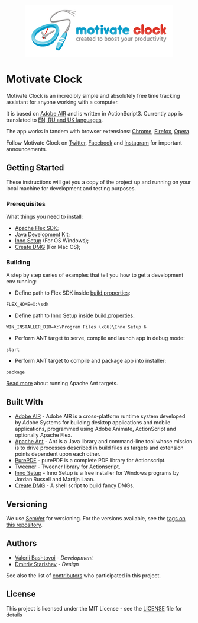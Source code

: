 <p align="center">
  <a href="http://motivateclock.org/en/">
    <img src="misc/logo-wide.png" width="400"/>
  </a>
</p>

# Motivate Clock

Motivate Clock is an incredibly simple and absolutely free time tracking assistant for anyone working with a computer.

It is based on [Adobe AIR](https://get.adobe.com/air) and is written in ActionScript3. Currently app is translated to [EN, RU and UK languages](static/text.xml).

The app works in tandem with browser extensions: [Chrome](https://chrome.google.com/webstore/detail/motivate-clock-time-track/binhgmklnnecdadhiodcjcnhpbnknomg), [Firefox](https://addons.mozilla.org/firefox/addon/motivate-clock-extension/), [Opera](https://addons.opera.com/extensions/details/motivate-clock-extension/).  

Follow Motivate Clock on [Twitter](https://twitter.com/motivateclock), [Facebook](https://www.facebook.com/motivateclock) and [Instagram](https://www.instagram.com/motivateclock/) 
for important announcements.

## Getting Started

These instructions will get you a copy of the project up and running on your local machine for development and testing purposes.

### Prerequisites

What things you need to install:

* [Apache Flex SDK](http://flex.apache.org/installer.html);
* [Java Development Kit](https://www.oracle.com/technetwork/java/javase/downloads/index.html);
* [Inno Setup](http://www.jrsoftware.org/isinfo.php) (For OS Windows);
* [Create DMG](https://github.com/andreyvit/create-dmg) (For Mac OS);

### Building

A step by step series of examples that tell you how to get a development env running:

* Define path to Flex SDK inside [build.properties](build.properties):
```
FLEX_HOME=X:\sdk
```

* Define path to Inno Setup inside [build.properties](build.properties):
```
WIN_INSTALLER_DIR=X:\Program Files (x86)\Inno Setup 6
```

* Perform ANT target to serve, compile and launch app in debug mode:
```
start
```

* Perform ANT target to compile and package app into installer:
```
package
```

[Read more](https://ant.apache.org/manual/running.html) about running Apache Ant targets. 

## Built With

* [Adobe AIR](https://airsdk.harman.com/download) - Adobe AIR is a cross-platform runtime system developed by Adobe Systems for building desktop applications and mobile applications, programmed using Adobe Animate, ActionScript and optionally Apache Flex.
* [Apache Ant](https://ant.apache.org) - Ant is a Java library and command-line tool whose mission is to drive processes described in build files as targets and extension points dependent upon each other.
* [PurePDF](https://github.com/sephiroth74/purePDF) - purePDF is a complete PDF library for Actionscript.
* [Tweener](https://github.com/zeh/tweener) - Tweener library for Actionscript.
* [Inno Setup](http://www.jrsoftware.org/isinfo.php) - Inno Setup is a free installer for Windows programs by Jordan Russell and Martijn Laan.
* [Create DMG](https://github.com/andreyvit/create-dmg) - A shell script to build fancy DMGs.

## Versioning

We use [SemVer](http://semver.org/) for versioning. For the versions available, see the [tags on this repository](https://github.com/valeriy-bashtovoy/motivate-clock-desktop/tags). 

## Authors

* [Valerii Bashtovoi](https://linkedin.com/in/bashtovoy) - *Development*
* [Dmitriy Starishev](https://linkedin.com/in/starishev) - *Design*

See also the list of [contributors](https://github.com/valeriy-bashtovoy/motivate-clock-desktop/contributors) who participated in this project.

## License

This project is licensed under the MIT License - see the [LICENSE](LICENSE) file for details
